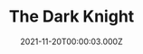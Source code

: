 ---
title: "The Dark Knight"
year: 2008
date: 2021-11-20T00:00:03.000Z
permalink: /almanac/movies/2021-11-20-the-dark-knight/index.html
link: https://letterboxd.com/rknightuk/film/the-dark-knight/2/
rating: 3
---